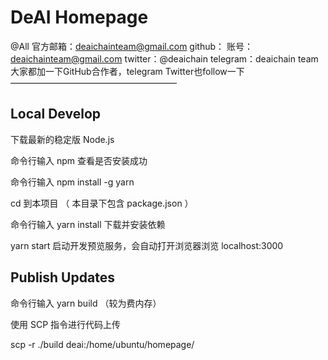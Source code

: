 # DeAI Homepage

@All
官方邮箱：deaichainteam@gmail.com
github：
    账号：deaichainteam@gmail.com
twitter：@deaichain
telegram：deaichain team
大家都加一下GitHub合作者，telegram Twitter也follow一下
———————————————————


## Local Develop

下载最新的稳定版 Node.js

命令行输入 npm 查看是否安装成功

命令行输入 npm install -g yarn

cd 到本项目 （ 本目录下包含 package.json ）

命令行输入 yarn install 下载并安装依赖

yarn start 启动开发预览服务，会自动打开浏览器浏览 localhost:3000

## Publish Updates

命令行输入 yarn build （较为费内存）

使用 SCP 指令进行代码上传

scp -r ./build deai:/home/ubuntu/homepage/